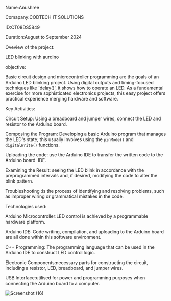 Name:Anushree

Comapany:CODTECH IT SOLUTIONS

ID:CT08DS5849

Duration:August to September 2024


Oveview of the project:

LED blinking with aurdino 


objective:

Basic circuit design and microcontroller programming are the goals of an Arduino LED blinking project. Using digital outputs and timing-focused techniques like `delay()', it shows how to operate an LED. As a fundamental exercise for more sophisticated electronics projects, this easy project offers practical experience merging hardware and software.

Key Activities:

Circuit Setup: Using a breadboard and jumper wires, connect the LED and resistor to the Arduino board. 

Composing the Program: Developing a basic Arduino program that manages the LED's state; this usually involves using the `pinMode()` and `digitalWrite()` functions.

Uploading the code: use the Arduino IDE to transfer the written code to the Arduino board  IDE.

Examining the Result: seeing the LED blink in accordance with the preprogrammed intervals and, if desired, modifying the code to alter the blink pattern.

Troubleshooting :is the process of identifying and resolving problems, such as improper wiring or grammatical mistakes in the code.


Technologies used:

Arduino Microcontroller:LED control is achieved by a programmable hardware platform.

Arduino IDE: Code writing, compilation, and uploading to the Arduino board are all done within this software environment.

C++ Programming: The programming language that can be used in the Arduino IDE to construct LED control logic.

Electronic Components:necessary parts for constructing the circuit, including a resistor, LED, breadboard, and jumper wires.

USB Interface:utilised for power and programming purposes when connecting the Arduino board to a computer.



![Screenshot (16)](https://github.com/user-attachments/assets/deff7bff-44e3-4fe3-9a9e-1b00dc16282b)

